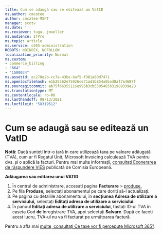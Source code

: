 ```yaml
---
title: Cum se adaugă sau se editează un VatID
ms.author: cmcatee
author: cmcatee-MSFT
manager: scotv
ms.date: ''
ms.reviewer: tugu, jmueller
ms.audience: ITPro
ms.topic: article
ms.service: o365-administration
ROBOTS: NOINDEX, NOFOLLOW
localization_priority: Normal
ms.custom:
- commerce_billing
- "664"
- "1500034"
ms.assetid: ec278e2b-cc7a-43be-8af5-f381a50d7471
ms.openlocfilehash: e1b25562e75926ce71ad1b854a0bad0af7a4687f
ms.sourcegitcommit: ab75f66355116e995b3cb5505465b31989339e28
ms.translationtype: MT
ms.contentlocale: ro-RO
ms.lasthandoff: 08/13/2021
ms.locfileid: "58319512"
---
```

# <a name="how-to-add-or-edit-a-vatid"></a>Cum se adaugă sau se editează un VatID

**Notă:** Dacă sunteți într-o țară în care utilizează taxa pe valoare adăugată (TVA), cum ar fi Regatul Unit, Microsoft Invoicing calculează TVA pentru dvs. și o aplică la facturi. Pentru mai multe informații, [consultați Exonerarea de răspundere VIES](https://go.microsoft.com/fwlink/p/?LinkID=841741) publicată de Comisia Europeană.

**Adăugarea sau editarea unui VATID**

1. În centrul de administrare, accesați pagina **Facturare** \> [produse.](https://go.microsoft.com/fwlink/p/?linkid=842054)
2. Pe fila **Produse,** selectați abonamentul pe care doriți să-l actualizați.
3. Pe pagina cu detaliile abonamentului, în **secțiunea Adresa de utilizare a serviciului,** selectați **Editați adresa de utilizare a serviciului.**
4. În panoul **Editați adresa de utilizare a serviciului,** tastați ID-ul TVA în caseta Cod **de** înregistrare TVA, apoi selectați **Salvare**. După ce faceți acest lucru, TVA-ul nu va fi facturat pe următoarea factură.

Pentru a afla mai [multe, consultați Ce taxe vor fi percepute Microsoft 365?](https://docs.microsoft.com/microsoft-365/commerce/billing-and-payments/tax-information#what-tax-will-i-be-charged).